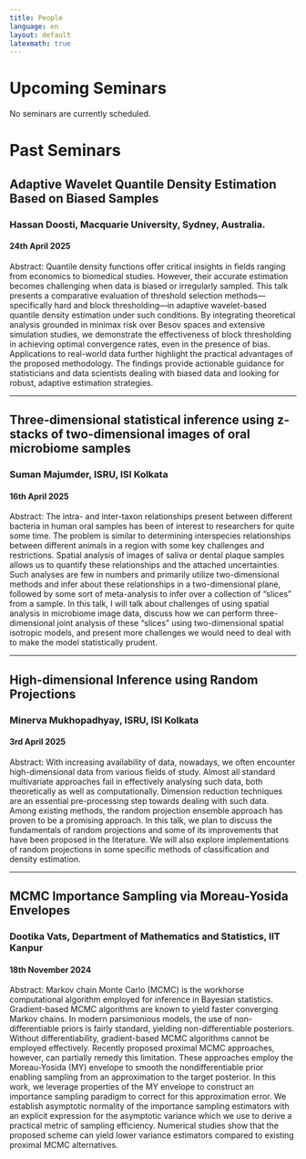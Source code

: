 ```yaml
---
title: People
language: en
layout: default
latexmath: true
---
```


# Upcoming Seminars

No seminars are currently scheduled.

# Past Seminars

## Adaptive Wavelet Quantile Density Estimation Based on Biased Samples

### Hassan Doosti, Macquarie University, Sydney, Australia.

#### 24th April 2025

Abstract: Quantile density functions offer critical insights in fields
ranging from economics to biomedical studies. However, their accurate
estimation becomes challenging when data is biased or irregularly
sampled. This talk presents a comparative evaluation of threshold
selection methods—specifically hard and block thresholding—in adaptive
wavelet-based quantile density estimation under such conditions. By
integrating theoretical analysis grounded in minimax risk over Besov
spaces and extensive simulation studies, we demonstrate the
effectiveness of block thresholding in achieving optimal convergence
rates, even in the presence of bias. Applications to real-world data
further highlight the practical advantages of the proposed
methodology. The findings provide actionable guidance for
statisticians and data scientists dealing with biased data and looking
for robust, adaptive estimation strategies.

* * *

## Three-dimensional statistical inference using z-stacks of two-dimensional images of oral microbiome samples

### Suman Majumder, ISRU, ISI Kolkata

#### 16th April 2025

Abstract: The intra- and inter-taxon relationships present between
different bacteria in human oral samples has been of interest to
researchers for quite some time. The problem is similar to determining
interspecies relationships between different animals in a region with
some key challenges and restrictions. Spatial analysis of images of
saliva or dental plaque samples allows us to quantify these
relationships and the attached uncertainties. Such analyses are few in
numbers and primarily utilize two-dimensional methods and infer about
these relationships in a two-dimensional plane, followed by some sort
of meta-analysis to infer over a collection of “slices” from a sample.
In this talk, I will talk about challenges of using spatial analysis
in microbiome image data, discuss how we can perform three-dimensional
joint analysis of these “slices” using two-dimensional spatial
isotropic models, and present more challenges we would need to deal
with to make the model statistically prudent.

* * *

## High-dimensional Inference using Random Projections

### Minerva Mukhopadhyay, ISRU, ISI Kolkata

#### 3rd April 2025

Abstract: With increasing availability of data, nowadays, we often
encounter high-dimensional data from various fields of study. Almost
all standard multivariate approaches fail in effectively analysing
such data, both theoretically as well as computationally. Dimension
reduction techniques are an essential pre-processing step towards
dealing with such data. Among existing methods, the random projection
ensemble approach has proven to be a promising approach. In this talk,
we plan to discuss the fundamentals of random projections and some of
its improvements that have been proposed in the literature. We will
also explore implementations of random projections in some specific
methods of classification and density estimation.

* * *

## MCMC Importance Sampling via Moreau-Yosida Envelopes

### Dootika Vats, Department of Mathematics and Statistics, IIT Kanpur

#### 18th November 2024 

Abstract: Markov chain Monte Carlo (MCMC) is the workhorse
computational algorithm employed for inference in Bayesian
statistics. Gradient-based MCMC algorithms are known to yield faster
converging Markov chains.  In modern parsimonious models, the use of
non-differentiable priors is fairly standard, yielding
non-differentiable posteriors. Without differentiability,
gradient-based MCMC algorithms cannot be employed
effectively. Recently proposed proximal MCMC approaches, however, can
partially remedy this limitation. These approaches employ the
Moreau-Yosida (MY) envelope to smooth the nondifferentiable prior
enabling sampling from an approximation to the target posterior. In
this work, we leverage properties of the MY envelope to construct an
importance sampling paradigm to correct for this approximation
error. We establish asymptotic normality of the importance sampling
estimators with an explicit expression for the asymptotic variance
which we use to derive a practical metric of sampling
efficiency. Numerical studies show that the proposed scheme can yield
lower variance estimators compared to existing proximal MCMC
alternatives.


